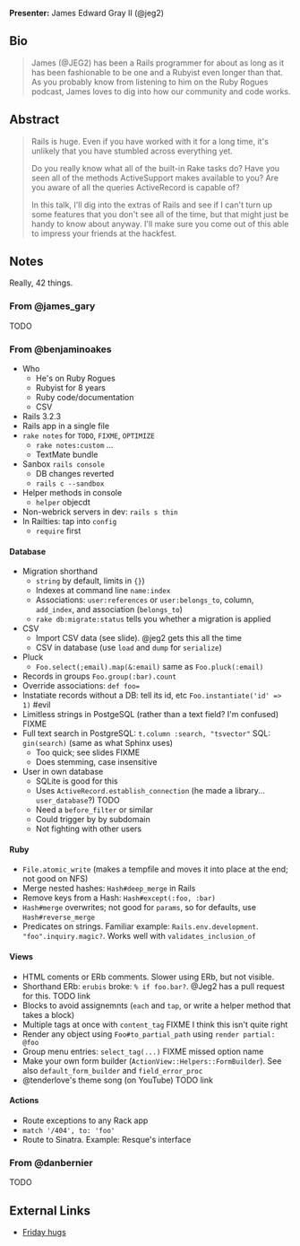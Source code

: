 **Presenter:** James Edward Gray II (@jeg2)

## Bio

> James (@JEG2) has been a Rails programmer for about as long as it has been fashionable to be one and a Rubyist even longer than that.  As you probably know from listening to him on the Ruby Rogues podcast, James loves to dig into how our community and code works.

## Abstract

> Rails is huge.  Even if you have worked with it for a long time, it's unlikely that you have stumbled across everything yet.
>
> Do you really know what all of the built-in Rake tasks do?  Have you seen all of the methods ActiveSupport makes available to you?  Are you aware of all the queries ActiveRecord is capable of?
>
> In this talk, I'll dig into the extras of Rails and see if I can't turn up some features that you don't see all of the time, but that might just be handy to know about anyway.  I'll make sure you come out of this able to impress your friends at the hackfest.

## Notes

Really, 42 things.

### From @james\_gary

TODO

### From @benjaminoakes

* Who
    * He's on Ruby Rogues
    * Rubyist for 8 years
    * Ruby code/documentation
    * CSV
* Rails 3.2.3
* Rails app in a single file
* `rake notes` for `TODO`, `FIXME`, `OPTIMIZE`
    * `rake notes:custom` ...
    * TextMate bundle
* Sanbox `rails console`
    * DB changes reverted
    * `rails c --sandbox`
* Helper methods in console
    * `helper` objecdt
* Non-webrick servers in dev: `rails s thin`
* In Railties: tap into `config`
    * `require` first

#### Database

* Migration shorthand
    * `string` by default, limits in `{}`)
    * Indexes at command line `name:index`
    * Associations: `user:references` or `user:belongs_to`, column, `add_index`, and association (`belongs_to`)
    * `rake db:migrate:status` tells you whether a migration is applied
* CSV
    * Import CSV data (see slide).  @jeg2 gets this all the time
    * CSV in database (use `load` and `dump` for `serialize`)
* Pluck
    * `Foo.select(;email).map(&:email)` same as `Foo.pluck(:email)`
* Records in groups `Foo.group(:bar).count`
* Override associations: `def foo=`
* Instatiate records without a DB: tell its id, etc `Foo.instantiate('id' => 1)` #evil
* Limitless strings in PostgeSQL (rather than a text field?  I'm confused)  FIXME
* Full text search in PostgreSQL: `t.column :search, "tsvector"` SQL: `gin(search)` (same as what Sphinx uses)
    * Too quick; see slides  FIXME
    * Does stemming, case insensitive
* User in own database
    * SQLite is good for this
    * Uses `ActiveRecord.establish_connection` (he made a library... `user_database`?) TODO
    * Need a `before_filter` or similar
    * Could trigger by by subdomain
    * Not fighting with other users

#### Ruby

* `File.atomic_write` (makes a tempfile and moves it into place at the end; not good on NFS)
* Merge nested hashes:  `Hash#deep_merge` in Rails
* Remove keys from a Hash: `Hash#except(:foo, :bar)`
* `Hash#merge` overwrites; not good for `params`, so for defaults, use `Hash#reverse_merge`
* Predicates on strings.  Familiar example: `Rails.env.development`.  `"foo".inquiry.magic?`.  Works well with `validates_inclusion_of`

#### Views

* HTML coments or ERb comments.  Slower using ERb, but not visible.
* Shorthand ERb:  `erubis` broke: `% if foo.bar?`.  @Jeg2 has a pull request for this.   TODO link
* Blocks to avoid assignemnts (`each` and `tap`, or write a helper method that takes a block)
* Multiple tags at once with `content_tag` FIXME I think this isn't quite right
* Render any object using `Foo#to_partial_path` using `render partial: @foo`
* Group menu entries: `select_tag(...)` FIXME missed option name
* Make your own form builder (`ActionView::Helpers::FormBuilder`).  See also `default_form_builder` and `field_error_proc`
* @tenderlove's theme song (on YouTube)  TODO link

#### Actions

* Route exceptions to any Rack app
* `match '/404', to: 'foo'`
* Route to Sinatra.  Example:  Resque's interface

### From @danbernier

TODO

## External Links

* [Friday hugs](http://fridayhug.com)
